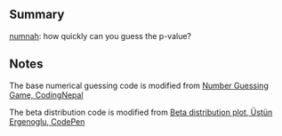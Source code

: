 ## Summary

[numnah](https://statbiscuit.github.io/mini_games/shady/index.html): how quickly can you guess the p-value?

## Notes

The base numerical guessing code is modified from [Number Guessing Game,  CodingNepal](https://www.codingnepalweb.com/create-game-html-css-javascript/)

The beta distribution code is modified from [Beta distribution plot, Üstün Ergenoglu, CodePen](https://codepen.io/rgngl/pen/MLBBON)
